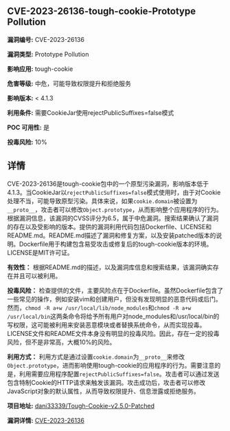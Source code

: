 ## CVE-2023-26136-tough-cookie-Prototype Pollution

**漏洞编号:** CVE-2023-26136

**漏洞类型:** Prototype Pollution

**影响应用:** tough-cookie

**危害等级:** 中危，可能导致权限提升和拒绝服务

**影响版本:** < 4.1.3

**利用条件:** 需要CookieJar使用rejectPublicSuffixes=false模式

**POC 可用性:** 是

**投毒风险:** 10%

## 详情

CVE-2023-26136是tough-cookie包中的一个原型污染漏洞，影响版本低于4.1.3。当CookieJar以`rejectPublicSuffixes=false`模式使用时，由于对Cookie处理不当，可能导致原型污染。具体来说，如果`cookie.domain`被设置为`__proto__`，攻击者可以修改`Object.prototype`，从而影响整个应用程序的行为。根据漏洞信息，该漏洞的CVSS评分为6.5，属于中危漏洞。搜索结果确认了漏洞的存在以及受影响的版本。提供的漏洞利用代码包括Dockerfile、LICENSE和README.md。README.md描述了漏洞和修复方案，以及安装patched版本的说明。Dockerfile用于构建包含易受攻击或修复后的tough-cookie版本的环境。LICENSE是MIT许可证。 

**有效性：**
根据README.md的描述，以及漏洞库信息和搜索结果，该漏洞确实存在并且可以被利用。

**投毒风险：**
检查提供的文件，主要风险点在于Dockerfile。虽然Dockerfile包含了一些常见的操作，例如安装vim和创建用户，但没有发现明显的恶意代码或后门。然而，`chmod -R a+w /usr/local/lib/node_modules`和`chmod -R a+w /usr/local/bin`这两条命令将给予所有用户对node_modules和/usr/local/bin的写权限，这可能被利用来安装恶意模块或者替换系统命令，从而实现投毒。LICENSE文件和README文件本身没有明显的投毒风险。因此，存在一定的投毒风险，但不是非常高，大概10%的风险。

**利用方式：**
利用方式是通过设置`cookie.domain`为`__proto__`来修改`Object.prototype`，进而影响使用tough-cookie的应用程序的行为。需要注意的是，利用需要应用程序配置`rejectPublicSuffixes=false`。攻击者可以通过发送包含特制Cookie的HTTP请求来触发该漏洞。攻击成功后，攻击者可以修改JavaScript对象的默认属性，从而导致权限提升、信息泄露或拒绝服务。

**项目地址:** [dani33339/Tough-Cookie-v2.5.0-Patched](https://github.com/dani33339/Tough-Cookie-v2.5.0-Patched)

**漏洞详情:** [CVE-2023-26136](https://nvd.nist.gov/vuln/detail/CVE-2023-26136)